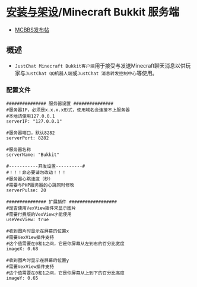 # [安装与架设](../)/Minecraft Bukkit 服务端
- [MCBBS发布帖](http://www.mcbbs.net/thread-788137-1-1.html)

## 概述
- ```JustChat Minecraft Bukkit客户端```用于接受与发送Minecraft聊天消息以供玩家与```JustChat QQ机器人端```或```JustChat 消息转发控制中心```等使用。

### 配置文件
```
############### 服务器设置 ###############
#服务器IP，必须是x.x.x.x形式，使用域名会连接不上服务器
#本地请使用127.0.0.1
serverIP: "127.0.0.1"

#服务器端口，默认8282
serverPort: 8282

#服务器名称
serverName: "Bukkit"

#-----------开发设置----------#
#！！！非必要请勿改动！！！
#服务器心跳速度（秒）
#需要与PHP服务器的心跳同时修改
serverPulse: 20

############### 扩展插件 ##################
#是否使用VexView插件来显示图片
#需要付费版的VexView才能使用
useVexView: true

#收到图片时显示在屏幕的位置x
#需要VexView插件支持
#这个值需要在0和1之间，它是你屏幕从左到右的百分比宽度
imageX: 0.68

#收到图片时显示在屏幕的位置y
#需要VexView插件支持
#这个值需要在0和1之间，它是你屏幕从上到下的百分比高度
imageY: 0.65
```